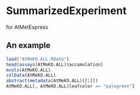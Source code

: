 # SummarizedExperiment
 for AtMetExpress

An example
------------
```R
load("AtMeKO.ALL.RData")
head(assays(AtMeKO.ALL)$accumulation)
mcols(AtMeKO.ALL)
colData(AtMeKO.ALL)
abstract(metadata(AtMeKO.ALL)[[1]])
AtMeKO.ALL[, AtMeKO.ALL$leafcolor == "palegreen"]
```
